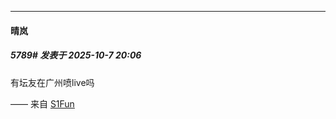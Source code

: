 ﻿
*****

####  晴岚  
##### 5789#       发表于 2025-10-7 20:06

有坛友在广州喷live吗

—— 来自 [S1Fun](https://s1fun.koalcat.com)

